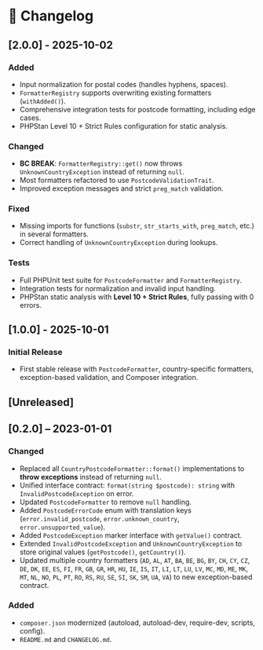 # 📖 Changelog

## [2.0.0] - 2025-10-02
### Added
- Input normalization for postal codes (handles hyphens, spaces).
- `FormatterRegistry` supports overwriting existing formatters (`withAdded()`).
- Comprehensive integration tests for postcode formatting, including edge cases.
- PHPStan Level 10 + Strict Rules configuration for static analysis.

### Changed
- **BC BREAK**: `FormatterRegistry::get()` now throws `UnknownCountryException` instead of returning `null`.
- Most formatters refactored to use `PostcodeValidationTrait`.
- Improved exception messages and strict `preg_match` validation.

### Fixed
- Missing imports for functions (`substr`, `str_starts_with`, `preg_match`, etc.) in several formatters.
- Correct handling of `UnknownCountryException` during lookups.

### Tests
- Full PHPUnit test suite for `PostcodeFormatter` and `FormatterRegistry`.
- Integration tests for normalization and invalid input handling.
- PHPStan static analysis with **Level 10 + Strict Rules**, fully passing with 0 errors.

## [1.0.0] - 2025-10-01
### Initial Release
- First stable release with `PostcodeFormatter`, country-specific formatters,
  exception-based validation, and Composer integration.

## [Unreleased]

## [0.2.0] – 2023-01-01
### Changed
- Replaced all `CountryPostcodeFormatter::format()` implementations to **throw exceptions** instead of returning `null`.
- Unified interface contract: `format(string $postcode): string` with `InvalidPostcodeException` on error.
- Updated `PostcodeFormatter` to remove `null` handling.
- Added `PostcodeErrorCode` enum with translation keys (`error.invalid_postcode`, `error.unknown_country`, `error.unsupported_value`).
- Added `PostcodeException` marker interface with `getValue()` contract.
- Extended `InvalidPostcodeException` and `UnknownCountryException` to store original values (`getPostcode()`, `getCountry()`).
- Updated multiple country formatters (`AD`, `AL`, `AT`, `BA`, `BE`, `BG`, `BY`, `CH`, `CY`, `CZ`, `DE`, `DK`, `EE`, `ES`, `FI`, `FR`, `GB`, `GR`, `HR`, `HU`, `IE`, `IS`, `IT`, `LI`, `LT`, `LU`, `LV`, `MC`, `MD`, `ME`, `MK`, `MT`, `NL`, `NO`, `PL`, `PT`, `RO`, `RS`, `RU`, `SE`, `SI`, `SK`, `SM`, `UA`, `VA`) to new exception-based contract.

### Added
- `composer.json` modernized (autoload, autoload-dev, require-dev, scripts, config).
- `README.md` and `CHANGELOG.md`.
